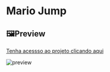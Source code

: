 # Mario Jump

## 🖼️Preview

[Tenha acessso ao projeto clicando aqui](https://davymap.github.io/mario-jump-game/)

![preview](Mario%20Jump.png)

